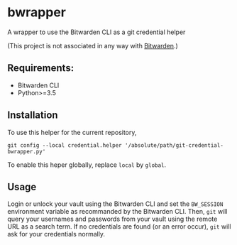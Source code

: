 # bwrapper
A wrapper to use the Bitwarden CLI as a git credential helper

(This project is not associated in any way with [Bitwarden](https://bitwarden.com/).)

## Requirements:
- Bitwarden CLI
- Python>=3.5

## Installation
To use this helper for the current repository,
```
git config --local credential.helper '/absolute/path/git-credential-bwrapper.py'
```
To enable this heper globally, replace `local` by `global`.

## Usage
Login or unlock your vault using the Bitwarden CLI and set the `BW_SESSION` environment variable as recommanded by the Bitwarden CLI.
Then, `git` will query your usernames and passwords from your vault using the remote URL as a search term. If no credentials are found (or an error occur), `git` will ask for your credentials normally.
